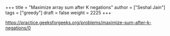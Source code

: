 +++
title = "Maximize array sum after K negations"
author = ["Seshal Jain"]
tags = ["greedy"]
draft = false
weight = 2225
+++

<https://practice.geeksforgeeks.org/problems/maximize-sum-after-k-negations/0>
